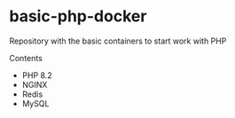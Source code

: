 # basic-php-docker
Repository with the basic containers to start work with PHP

Contents
- PHP 8.2
- NGINX
- Redis
- MySQL
